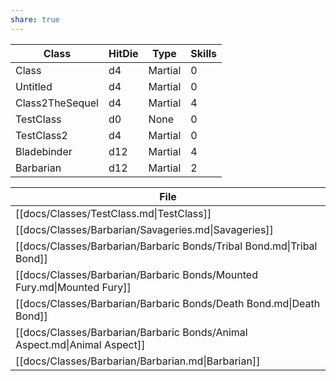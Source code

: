 ```yaml
---
share: true
---
```

| Class           | HitDie | Type    | Skills |
| --------------- | ------ | ------- | ------ |
| Class           | d4     | Martial | 0      |
| Untitled        | d4     | Martial | 0      |
| Class2TheSequel | d4     | Martial | 4      |
| TestClass       | d0     | None    | 0      |
| TestClass2      | d4     | Martial | 0      |
| Bladebinder     | d12    | Martial | 4      |
| Barbarian       | d12    | Martial | 2      |






| File                                                                      |
| ------------------------------------------------------------------------- |
| [[docs/Classes/TestClass.md\|TestClass]]                                  |
| [[docs/Classes/Barbarian/Savageries.md\|Savageries]]                      |
| [[docs/Classes/Barbarian/Barbaric Bonds/Tribal Bond.md\|Tribal Bond]]     |
| [[docs/Classes/Barbarian/Barbaric Bonds/Mounted Fury.md\|Mounted Fury]]   |
| [[docs/Classes/Barbarian/Barbaric Bonds/Death Bond.md\|Death Bond]]       |
| [[docs/Classes/Barbarian/Barbaric Bonds/Animal Aspect.md\|Animal Aspect]] |
| [[docs/Classes/Barbarian/Barbarian.md\|Barbarian]]                        |

